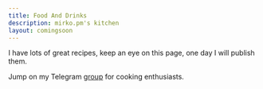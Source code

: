 ```yaml
---
title: Food And Drinks
description: mirko.pm's kitchen
layout: comingsoon
---
```

<p>I have lots of great recipes, keep an eye on this page, one day I will publish them.</p>
<p>Jump on my Telegram <a href="https://t.me/genteincucina" target="_blank">group</a> for cooking enthusiasts.</p>